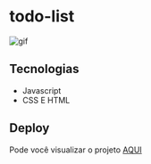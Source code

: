 # todo-list
![gif](gif-todolist.png)

## Tecnologias
- Javascript
- CSS E HTML

## Deploy
Pode você visualizar o projeto [AQUI](https://chic-basbousa-21e9e6.netlify.app/)

